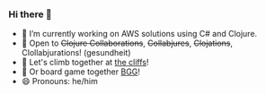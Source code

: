 ### Hi there 👋

- 🔭 I’m currently working on AWS solutions using C# and Clojure.
- 👯 Open to ~~Clojure Collaborations~~, ~~Collabjures~~, ~~Clojations~~, Clollabjurations! (gesundheit)
- 🧗 Let's climb together at [the cliffs](https://gowanus.thecliffsclimbing.com/)!
- 🎲 Or board game together [BGG](https://boardgamegeek.com/user/nyxnaut)!
- 😄 Pronouns: he/him

<!--
- 🌱 I’m currently studying ... 
- 🤔 I’m looking for help with ...
- 💬 Ask me about ...
- 📫 How to reach me: ...
- ⚡ Fun fact: 
-->
